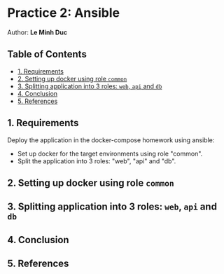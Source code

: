 # Practice 2: Ansible <!-- omit in toc -->

Author: **Le Minh Duc**

## Table of Contents <!-- omit in toc -->

- [1. Requirements](#1-requirements)
- [2. Setting up docker using role `common`](#2-setting-up-docker-using-role-common)
- [3. Splitting application into 3 roles: `web`, `api` and `db`](#3-splitting-application-into-3-roles-web-api-and-db)
- [4. Conclusion](#4-conclusion)
- [5. References](#5-references)

## 1. Requirements

Deploy the application in the docker-compose homework using ansible:

- Set up docker for the target environments using role "common".
- Split the application into 3 roles: "web", "api" and "db".

## 2. Setting up docker using role `common`

## 3. Splitting application into 3 roles: `web`, `api` and `db`

## 4. Conclusion

## 5. References
